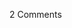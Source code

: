 <span class="commentheader">2 Comments</span>

<!-- <div class="commentdivider">
<span class="commentauthorbox">Posted by <a href="mailto&#58;boz316&#64;bellsouth&#46;net">george</a></span>
<span class="commentdatebox">Thursday, March 14, 2002</span>
<span class="commenttimebox"> 9:15 AM</span>
</div>
<div class="commentbody">good riddance? i hope that isn’t so. enjoyed your company & mac know how. enyoy the wind. geo</div>
<div class="commentdivider">
<span class="commentauthorbox">Posted by <a href="mailto&#58;nbouraada&#64;yahoo&#46;de">nouri</a></span>
<span class="commentdatebox">Friday, June  6, 2003</span>
<span class="commenttimebox"> 6:11 AM</span>
</div>
<div class="commentbody">i love miami, i never been their,but one day when i have money…. i be there</div> -->
